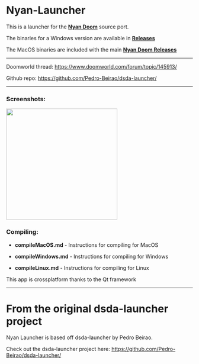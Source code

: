 # Nyan-Launcher
This is a launcher for the [**Nyan Doom**](https://github.com/andrikpowell/nyan-doom/) source port.

The binaries for a Windows version are available in [**Releases**](https://github.com/andrikpowell/nyan-launcher/releases)

The MacOS binaries are included with the main [**Nyan Doom Releases**](https://github.com/andrikpowell/nyan-doom/releases)

___

Doomworld thread: https://www.doomworld.com/forum/topic/145913/

Github repo: https://github.com/Pedro-Beirao/dsda-launcher/
___

### Screenshots:

<a href="#"><img src="https://andrikpowell.com/doom-files/images/nyan-doom/nyan-launcher-screen.png" width="300"></a>


### Compiling:

- **compileMacOS.md** - Instructions for compiling for MacOS

- **compileWindows.md** - Instructions for compiling for Windows

- **compileLinux.md** - Instructions for compiling for Linux

This app is crossplatform thanks to the Qt framework

___

# From the original dsda-launcher project
Nyan Launcher is based off dsda-launcher by Pedro Beirao.

Check out the dsda-launcher project here: https://github.com/Pedro-Beirao/dsda-launcher/
